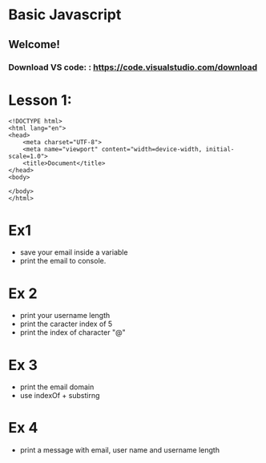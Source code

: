 # Basic Javascript

## Welcome!

### Download VS code: : https://code.visualstudio.com/download

# Lesson 1:

```
<!DOCTYPE html>
<html lang="en">
<head>
    <meta charset="UTF-8">
    <meta name="viewport" content="width=device-width, initial-scale=1.0">
    <title>Document</title>
</head>
<body>

</body>
</html>
```

# Ex1

- save your email inside a variable
- print the email to console.

# Ex 2

- print your username length
- print the caracter index of 5
- print the index of character "@"

# Ex 3

- print the email domain
- use indexOf + substirng

# Ex 4

- print a message with email, user name and username length
